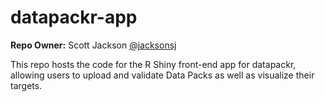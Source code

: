 # datapackr-app

**Repo Owner:** Scott Jackson [@jacksonsj](https://github.com/jacksonsj)


This repo hosts the code for the R Shiny front-end app for datapackr, allowing users to upload and validate Data Packs as well as visualize their targets.
